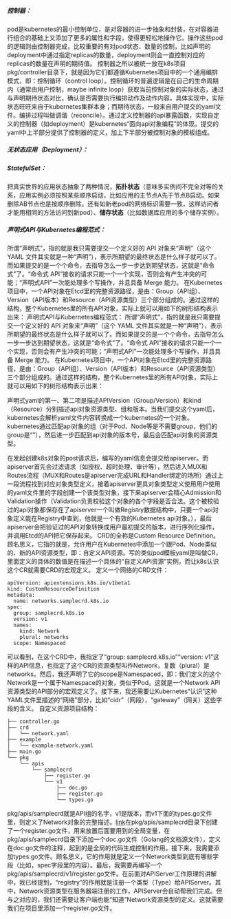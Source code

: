 ##### 控制器：
pod是kubernetes的最小控制单位，是对容器的进一步抽象和封装，在对容器进行组合的基础上又添加了更多的属性和字段，使得更轻松地操作它。操作这些pod的逻辑则由控制器完成，比较重要的有对pod状态、数量的控制，比如声明的deployment中通过指定replicas的数量，deployment则会一直控制对应的replicas的数量在声明的期待值。
控制器之所以被统一放在k8s项目pkg/controller目录下，就是因为它们都遵循Kubernetes项目中的一个通用编排模式，即：控制循环（control loop）。控制循环的普遍逻辑是在自己的生命周期内（通常由用户控制，maybe infinite loop）获取当前控制对象的实际状态，通过与声明期待状态对比，确认是否需要执行编排动作及动作内容。具体实现中，实际状态旺旺来自于kubernetes集群本身；而期待状态，一般来自用户提交的yaml文件。编排过程叫做调谐（reconcile）。通过定义控制器的api暴露函数，实现自定义的控制器（如deployment）是kubernetes“面向api对象编程”的体现。提交的yaml中上半部分提供了控制器的定义，加上下半部分被控制对象的模板组成。
##### 无状态应用（Deployment）：
##### StatefulSet：
把真实世界的应用状态抽象了两种情况，**拓扑状态**（意味多实例间不完全对等的关系，应用实例必须按照某些顺序启动，比如应用的主节点A先于节点B启动。如果删除AB节点也是按顺序删除。还有如新老pod的网络标识需要一致，这样访问者才能用相同的方法访问到新pod）、**储存状态**（比如数据库应用的多个储存实例）。
##### 声明式API与Kubernetes编程范式：
所谓“声明式”，指的就是我只需要提交一个定义好的 API 对象来“声明”（这个 YAML 文件其实就是一种“声明”），表示所期望的最终状态是什么样子就可以了。而如果提交的是一个个命令，去指导怎么一步一步达到期望状态，这就是“命令式”了。“命令式 API”接收的请求只能一个一个实现，否则会有产生冲突的可能；“声明式API”一次能处理多个写操作，并且具备 Merge 能力。
在Kubernetes项目中，一个API对象在Etcd里的完整资源路径，是由：Group（API组）、Version（API版本）和Resource（API资源类型）三个部分组成的。通过这样的结构，整个Kubernetes里的所有API对象，实际上就可以用如下的树形结构表示出来：
声明式API与Kubernetes编程范式：
所谓“声明式”，指的就是我只需要提交一个定义好的 API 对象来“声明”（这个 YAML 文件其实就是一种“声明”），表示所期望的最终状态是什么样子就可以了。而如果提交的是一个个命令，去指导怎么一步一步达到期望状态，这就是“命令式”了。“命令式 API”接收的请求只能一个一个实现，否则会有产生冲突的可能；“声明式API”一次能处理多个写操作，并且具备 Merge 能力。
在Kubernetes项目中，一个API对象在Etcd里的完整资源路径，是由：Group（API组）、Version（API版本）和Resource（API资源类型）三个部分组成的。通过这样的结构，整个Kubernetes里的所有API对象，实际上就可以用如下的树形结构表示出来：

声明式yaml的第一、第二项是描述APIVersion（Group/Version）和kind（Resource）分别描述api对象资源类型、组和版本。当我们提交这个yaml后，kubernetes会解析yaml文件内容转换成一个kubernetes的一个对象。kubernetes通过匹配api对象的组（对于Pod、Node等是不需要group，他们的group是“”），然后进一步匹配到api对象的版本号，最后会匹配api对象的资源类型。

在发起创建k8s对象的post请求后，编写的yaml信息会提交给apiserver。而apiserver首先会过滤请求（如授权、超时处理、审计等），然后进入MUX和Routes流程（MUX和Routes是apiserver完成URL和Handler绑定的场所）通过上一段流程找到对应对象类型定义，接着apiserver更具对象类型定义使用用户使用的yaml文件里的字段创建一个该类型对象，接下来apiserver会精心Admission和Validation操作（Validation负责校验这个对象的各个字段是否合法。这个被校验过的api对象都保存在了apiserver一个叫做Registry数据结构中，只要一个api对象定义能在Registry中查到，他就是一个有效的Kubernetes api对象。），最后apiserver会把验证过的API对象转换成用户最初提交的版本，进行序列化操作，并调用Etcd的API把它保存起来。
CRD的全称是Custom Resource Definition。顾名思义，它指的就是，允许用户在Kubernetes中添加一个跟Pod、Node类似的、新的API资源类型，即：自定义API资源。写的类似pod模板yaml是叫做CR，里面定义的具体的数值是在描述一个具体的“自定义API资源”实例，而让k8s认识这个CR就需要CRD的宏观定义。
定义一个网络的CRD文件：
```
apiVersion: apiextensions.k8s.io/v1beta1
kind: CustomResourceDefinition
metadata:
  name: networks.samplecrd.k8s.io
spec:
  group: samplecrd.k8s.io
  version: v1
  names:
    kind: Network
    plural: networks
  scope: Namespaced
```
可以看到，在这个CRD中，我指定了“group: samplecrd.k8s.io”“version: v1”这样的API信息，也指定了这个CR的资源类型叫作Network，复数（plural）是networks。然后，我还声明了它的scope是Namespaced，即：我们定义的这个Network是一个属于Namespace的对象，类似于Pod。这就是一个Network API资源类型的API部分的宏观定义了。接下来，我还需要让Kubernetes“认识”这种YAML文件里描述的“网络”部分，比如“cidr”（网段），“gateway”（网关）这些字段的含义。
自定义资源项目结构：
```
├── controller.go
├── crd
│   └── network.yaml
├── example
│   └── example-network.yaml
├── main.go
└── pkg
    └── apis
        └── samplecrd
            ├── register.go
            └── v1
                ├── doc.go
                ├── register.go
                └── types.go
```
pkg/apis/samplecrd就是API组的名字，v1是版本，而v1下面的types.go文件里，则定义了Network对象的完整描述。[link](https://github.com/resouer/k8s-controller-custom-resource)在pkg/apis/samplecrd目录下创建了一个register.go文件，用来放置后面要用到的全局变量，在pkg/apis/samplecrd目录下添加一个doc.go文件（Golang的文档源文件），定义在doc.go文件的注释，起到的是全局的代码生成控制的作用。接下来，我需要添加types.go文件。顾名思义，它的作用就是定义一个Network类型到底有哪些字段（比如，spec字段里的内容）。最后，我需要再编写一个pkg/apis/samplecrd/v1/register.go文件。在前面对APIServer工作原理的讲解中，我已经提到，“registry”的作用就是注册一个类型（Type）给APIServer。其中，Network资源类型在服务器端注册的工作，APIServer会自动帮我们完成。但与之对应的，我们还需要让客户端也能“知道”Network资源类型的定义。这就需要我们在项目里添加一个register.go文件。
